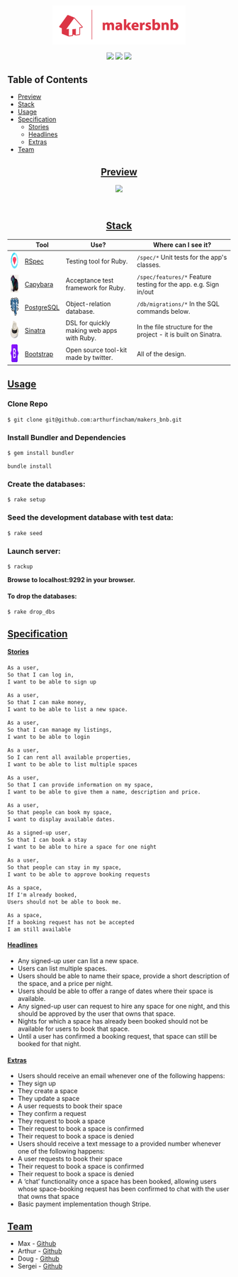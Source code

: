 <div align="center">

<img src="public/images/logo_red.png" width="300px">

![](https://img.shields.io/github/last-commit/arthurfincham/makers_bnb)
![](https://img.shields.io/github/languages/count/arthurfincham/makers_bnb)
![](https://img.shields.io/github/languages/code-size/arthurfincham/makers_bnb)

</div>

## Table of Contents  
* [Preview](#preview)
* [Stack](#stack)
* [Usage](#usage)
* [Specification](#specification)
  * [Stories](#stories)
  * [Headlines](#headlines)
  * [Extras](#extras)
* [Team](#team)   


<div align="center" >

## [Preview](https://github.com/arthurfincham/makers_bnb#preview)


<img src="/images/site_preview.gif" width="800px">


&nbsp;

## [Stack](https://github.com/arthurfincham/makers_bnb#stack)

|                                                        | Tool                                                 | Use?                                       | Where can I see it?                                                  |
|--------------------------------------------------------|------------------------------------------------------|--------------------------------------------|----------------------------------------------------------------------|
| <img src="public/images/rspec.png" height="40" width="auto">       | [RSpec](https://rspec.info/)                         | Testing tool for Ruby.                     | ```/spec/*``` Unit tests for the app's classes.                              |
| <img src="public/images/capybara.png" height="40" width="auto">    | [Capybara](https://github.com/teamcapybara/capybara) | Acceptance test framework for Ruby.        |  ```/spec/features/*``` Feature testing for the app. e.g. Sign in/out                   |
| <img src="public/images/psql.png" height="40" width="auto">       | [PostgreSQL](https://www.postgresql.org)                         | Object-relation database.                     | ```/db/migrations/*``` In the SQL commands below.                              |
| <img src="public/images/sinatra.jpg" height="40" width="auto">     | [Sinatra](http://sinatrarb.com/)                     | DSL for quickly making web apps with Ruby. | In the file structure for the project - it is built on Sinatra.      |
| <img src="public/images/bootstrap.png" height="40" width="auto">     | [Bootstrap](https://getbootstrap.com/)                     | Open source tool-kit made by twitter. | All of the design.       |

</div>

## [Usage](https://github.com/arthurfincham/makers_bnb#usage)

### Clone Repo

```
$ git clone git@github.com:arthurfincham/makers_bnb.git
```

### Install Bundler and Dependencies

```
$ gem install bundler
```
```
bundle install
```

### Create the databases:

```
$ rake setup
```

### Seed the development database with test data:

```
$ rake seed
```

### Launch server:

```
$ rackup
```

**Browse to localhost:9292 in your browser.**

#### To drop the databases:
```
$ rake drop_dbs
```

## [Specification](https://github.com/arthurfincham/makers_bnb#specification)


#### [Stories](https://github.com/arthurfincham/makers_bnb#stories)

```
As a user,
So that I can log in, 
I want to be able to sign up
```
```
As a user,
So that I can make money,
I want to be able to list a new space.
```
```
As a user, 
So that I can manage my listings,
I want to be able to login
```
```
As a user,
So I can rent all available properties,
I want to be able to list multiple spaces
```
```
As a user,
So that I can provide information on my space,
I want to be able to give them a name, description and price.
```
```
As a user, 
So that people can book my space,
I want to display available dates.
```
```
As a signed-up user,
So that I can book a stay
I want to be able to hire a space for one night
```
```
As a user,
So that people can stay in my space,
I want to be able to approve booking requests
```
```
As a space,
If I'm already booked,
Users should not be able to book me.
```
```
As a space,
If a booking request has not be accepted
I am still available
```

#### [Headlines](https://github.com/arthurfincham/makers_bnb#headlines)

- Any signed-up user can list a new space.
- Users can list multiple spaces.
- Users should be able to name their space, provide a short description of the space, and a price per night.
- Users should be able to offer a range of dates where their space is available.
- Any signed-up user can request to hire any space for one night, and this should be approved by the user that owns that space.
- Nights for which a space has already been booked should not be available for users to book that space.
- Until a user has confirmed a booking request, that space can still be booked for that night.

#### [Extras]((https://github.com/arthurfincham/makers_bnb#extras))

- Users should receive an email whenever one of the following happens:
 - They sign up
 - They create a space
 - They update a space
 - A user requests to book their space
 - They confirm a request
 - They request to book a space
 - Their request to book a space is confirmed
 - Their request to book a space is denied
- Users should receive a text message to a provided number whenever one of the following happens:
 - A user requests to book their space
 - Their request to book a space is confirmed
 - Their request to book a space is denied
- A ‘chat’ functionality once a space has been booked, allowing users whose space-booking request has been confirmed to chat with the user that owns that space
- Basic payment implementation though Stripe.

## [Team](https://github.com/arthurfincham/makers_bnb#team)

* Max - [Github](https://github.com/maxcfry)
* Arthur - [Github](https://github.com/arthurfincham)
* Doug - [Github](https://github.com/dpkerins)
* Sergei - [Github](https://github.com/s-palmer)
